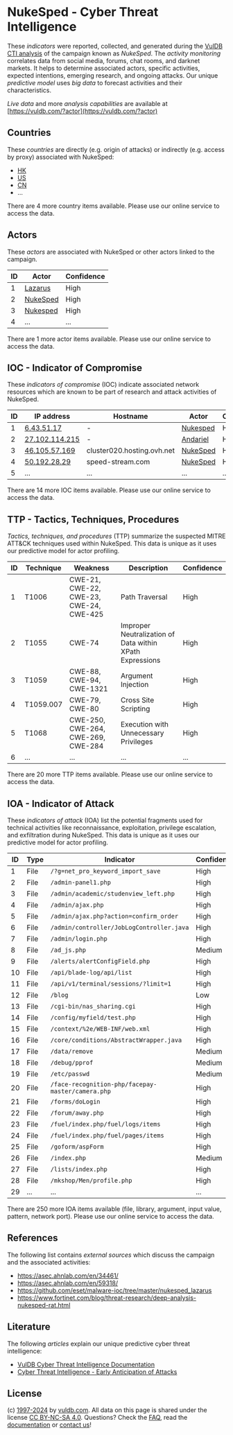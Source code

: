 # NukeSped - Cyber Threat Intelligence

These _indicators_ were reported, collected, and generated during the [VulDB CTI analysis](https://vuldb.com/?kb.cti) of the campaign known as _NukeSped_. The _activity monitoring_ correlates data from social media, forums, chat rooms, and darknet markets. It helps to determine associated actors, specific activities, expected intentions, emerging research, and ongoing attacks. Our unique _predictive model_ uses _big data_ to forecast activities and their characteristics.

_Live data_ and more _analysis capabilities_ are available at [https://vuldb.com/?actor](https://vuldb.com/?actor)

## Countries

These _countries_ are directly (e.g. origin of attacks) or indirectly (e.g. access by proxy) associated with NukeSped:

* [HK](https://vuldb.com/?country.hk)
* [US](https://vuldb.com/?country.us)
* [CN](https://vuldb.com/?country.cn)
* ...

There are 4 more country items available. Please use our online service to access the data.

## Actors

These _actors_ are associated with NukeSped or other actors linked to the campaign.

ID | Actor | Confidence
-- | ----- | ----------
1 | [Lazarus](https://vuldb.com/?actor.lazarus) | High
2 | [NukeSped](https://vuldb.com/?actor.nukesped) | High
3 | [Nukesped](https://vuldb.com/?actor.nukesped) | High
4 | ... | ...

There are 1 more actor items available. Please use our online service to access the data.

## IOC - Indicator of Compromise

These _indicators of compromise_ (IOC) indicate associated network resources which are known to be part of research and attack activities of NukeSped.

ID | IP address | Hostname | Actor | Confidence
-- | ---------- | -------- | ----- | ----------
1 | [6.43.51.17](https://vuldb.com/?ip.6.43.51.17) | - | [Nukesped](https://vuldb.com/?actor.nukesped) | High
2 | [27.102.114.215](https://vuldb.com/?ip.27.102.114.215) | - | [Andariel](https://vuldb.com/?actor.andariel) | High
3 | [46.105.57.169](https://vuldb.com/?ip.46.105.57.169) | cluster020.hosting.ovh.net | [NukeSped](https://vuldb.com/?actor.nukesped) | High
4 | [50.192.28.29](https://vuldb.com/?ip.50.192.28.29) | speed-stream.com | [NukeSped](https://vuldb.com/?actor.nukesped) | High
5 | ... | ... | ... | ...

There are 14 more IOC items available. Please use our online service to access the data.

## TTP - Tactics, Techniques, Procedures

_Tactics, techniques, and procedures_ (TTP) summarize the suspected MITRE ATT&CK techniques used within NukeSped. This data is unique as it uses our predictive model for actor profiling.

ID | Technique | Weakness | Description | Confidence
-- | --------- | -------- | ----------- | ----------
1 | T1006 | CWE-21, CWE-22, CWE-23, CWE-24, CWE-425 | Path Traversal | High
2 | T1055 | CWE-74 | Improper Neutralization of Data within XPath Expressions | High
3 | T1059 | CWE-88, CWE-94, CWE-1321 | Argument Injection | High
4 | T1059.007 | CWE-79, CWE-80 | Cross Site Scripting | High
5 | T1068 | CWE-250, CWE-264, CWE-269, CWE-284 | Execution with Unnecessary Privileges | High
6 | ... | ... | ... | ...

There are 20 more TTP items available. Please use our online service to access the data.

## IOA - Indicator of Attack

These _indicators of attack_ (IOA) list the potential fragments used for technical activities like reconnaissance, exploitation, privilege escalation, and exfiltration during NukeSped. This data is unique as it uses our predictive model for actor profiling.

ID | Type | Indicator | Confidence
-- | ---- | --------- | ----------
1 | File | `/?g=net_pro_keyword_import_save` | High
2 | File | `/admin-panel1.php` | High
3 | File | `/admin/academic/studenview_left.php` | High
4 | File | `/admin/ajax.php` | High
5 | File | `/admin/ajax.php?action=confirm_order` | High
6 | File | `/admin/controller/JobLogController.java` | High
7 | File | `/admin/login.php` | High
8 | File | `/ad_js.php` | Medium
9 | File | `/alerts/alertConfigField.php` | High
10 | File | `/api/blade-log/api/list` | High
11 | File | `/api/v1/terminal/sessions/?limit=1` | High
12 | File | `/blog` | Low
13 | File | `/cgi-bin/nas_sharing.cgi` | High
14 | File | `/config/myfield/test.php` | High
15 | File | `/context/%2e/WEB-INF/web.xml` | High
16 | File | `/core/conditions/AbstractWrapper.java` | High
17 | File | `/data/remove` | Medium
18 | File | `/debug/pprof` | Medium
19 | File | `/etc/passwd` | Medium
20 | File | `/face-recognition-php/facepay-master/camera.php` | High
21 | File | `/forms/doLogin` | High
22 | File | `/forum/away.php` | High
23 | File | `/fuel/index.php/fuel/logs/items` | High
24 | File | `/fuel/index.php/fuel/pages/items` | High
25 | File | `/goform/aspForm` | High
26 | File | `/index.php` | Medium
27 | File | `/lists/index.php` | High
28 | File | `/mkshop/Men/profile.php` | High
29 | ... | ... | ...

There are 250 more IOA items available (file, library, argument, input value, pattern, network port). Please use our online service to access the data.

## References

The following list contains _external sources_ which discuss the campaign and the associated activities:

* https://asec.ahnlab.com/en/34461/
* https://asec.ahnlab.com/en/59318/
* https://github.com/eset/malware-ioc/tree/master/nukesped_lazarus
* https://www.fortinet.com/blog/threat-research/deep-analysis-nukesped-rat.html

## Literature

The following _articles_ explain our unique predictive cyber threat intelligence:

* [VulDB Cyber Threat Intelligence Documentation](https://vuldb.com/?kb.cti)
* [Cyber Threat Intelligence - Early Anticipation of Attacks](https://www.scip.ch/en/?labs.20201022)

## License

(c) [1997-2024](https://vuldb.com/?kb.changelog) by [vuldb.com](https://vuldb.com/?kb.about). All data on this page is shared under the license [CC BY-NC-SA 4.0](https://creativecommons.org/licenses/by-nc-sa/4.0/). Questions? Check the [FAQ](https://vuldb.com/?kb.faq), read the [documentation](https://vuldb.com/?kb) or [contact us](https://vuldb.com/?contact)!
